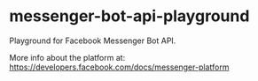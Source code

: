 # messenger-bot-api-playground
Playground for Facebook Messenger Bot API.

More info about the platform at: https://developers.facebook.com/docs/messenger-platform
